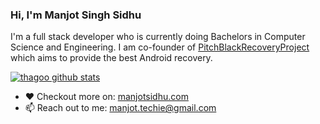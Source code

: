 ### Hi, I'm Manjot Singh Sidhu

I'm a full stack developer who is currently doing Bachelors in Computer Science and Engineering. I am co-founder of [PitchBlackRecoveryProject](https://github.com/PitchBlackRecoveryProject) which aims to provide the best Android recovery.

[![thagoo github stats](https://github-readme-stats.vercel.app/api?username=manjotsidhu&show_icons=true&hide=["prs","issues"])](https://github.com/manjotsidhu)

- ❤  Checkout more on: [manjotsidhu.com](https://manjotsidhu.com/) 
- 📫  Reach out to me: manjot.techie@gmail.com
